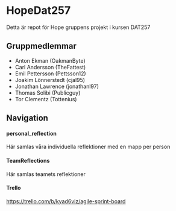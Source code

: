 # HopeDat257
Detta är repot för Hope gruppens projekt i kursen DAT257

## Gruppmedlemmar
- Anton Ekman (OakmanByte)
- Carl Andersson (TheFattest)
- Emil Pettersson (Pettsson12)
- Joakim Lönnerstedt (cjal95)
- Jonathan Lawrence (jonathanl97)
- Thomas Solibi (Publicguy)
- Tor Clementz (Tottenius)

## Navigation
#### personal_reflection
Här samlas våra individuella reflektioner med en mapp per person
#### TeamReflections
Här samlas teamets reflektioner

#### Trello
https://trello.com/b/kyad6viz/agile-sprint-board
